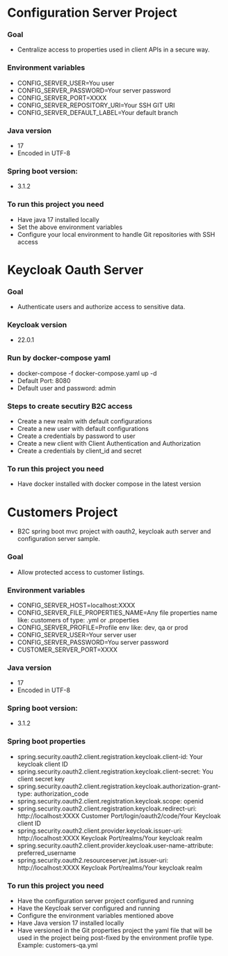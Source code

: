 # Configuration Server Project

### Goal
- Centralize access to properties used in client APIs in a secure way.

### Environment variables
- CONFIG_SERVER_USER=You user
- CONFIG_SERVER_PASSWORD=Your server password
- CONFIG_SERVER_PORT=XXXX
- CONFIG_SERVER_REPOSITORY_URI=Your SSH GIT URI
- CONFIG_SERVER_DEFAULT_LABEL=Your default branch

### Java version
- 17
- Encoded in UTF-8

### Spring boot version:
- 3.1.2

### To run this project you need
- Have java 17 installed locally
- Set the above environment variables
- Configure your local environment to handle Git repositories with SSH access


# Keycloak Oauth Server

### Goal
- Authenticate users and authorize access to sensitive data.

### Keycloak version
- 22.0.1

### Run by docker-compose yaml
- docker-compose -f docker-compose.yaml up -d
- Default Port: 8080
- Default user and password: admin

### Steps to create secutiry B2C access 
- Create a new realm with default configurations
- Create a new user with default configurations
- Create a credentials by password to user
- Create a new client with Client Authentication and Authorization
- Create a credentials by client_id and secret

### To run this project you need
- Have docker installed with docker compose in the latest version


# Customers Project
- B2C spring boot mvc project with oauth2, keycloak auth server and configuration server sample.

### Goal
- Allow protected access to customer listings.

### Environment variables
- CONFIG_SERVER_HOST=localhost:XXXX
- CONFIG_SERVER_FILE_PROPERTIES_NAME=Any file properties name like: customers of type: .yml or .properties
- CONFIG_SERVER_PROFILE=Profile env like: dev, qa or prod
- CONFIG_SERVER_USER=Your server user
- CONFIG_SERVER_PASSWORD=You server password
- CUSTOMER_SERVER_PORT=XXXX

### Java version
- 17
- Encoded in UTF-8

### Spring boot version:
- 3.1.2

### Spring boot properties
- spring.security.oauth2.client.registration.keycloak.client-id: Your keycloak client ID
- spring.security.oauth2.client.registration.keycloak.client-secret: You client secret key
- spring.security.oauth2.client.registration.keycloak.authorization-grant-type: authorization_code
- spring.security.oauth2.client.registration.keycloak.scope: openid
- spring.security.oauth2.client.registration.keycloak.redirect-uri: http://localhost:XXXX Customer Port/login/oauth2/code/Your Keycloak client ID
- spring.security.oauth2.client.provider.keycloak.issuer-uri: http://localhost:XXXX Keycloak Port/realms/Your keycloak realm
- spring.security.oauth2.client.provider.keycloak.user-name-attribute: preferred_username
- spring.security.oauth2.resourceserver.jwt.issuer-uri: http://localhost:XXXX Keycloak Port/realms/Your keycloak realm

### To run this project you need
- Have the configuration server project configured and running
- Have the Keycloak server configured and running
- Configure the environment variables mentioned above
- Have Java version 17 installed locally
- Have versioned in the Git properties project the yaml file that will be used in the project being post-fixed by the environment profile type.
  Example: customers-qa.yml
